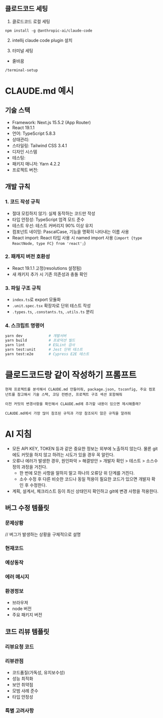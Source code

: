 ## 클로드코드 세팅
1. 클로드코드 로컬 세팅
```
npm install -g @anthropic-ai/claude-code
```

2. intellij claude code plugin 설치

3. 터미널 세팅
- 줄바꿈
```
/terminal-setup
```


# CLAUDE.md 예시
## 기술 스택
- Framework: Next.js 15.5.2 (App Router)
- React 19.1.1
- 언어: TypeScript 5.8.3
- 상태관리: 
- 스타일링: Tailwind CSS 3.4.1
- 디자인 시스템
- 테스팅: 
- 패키지 매니저: Yarn 4.2.2
- 프로젝트 버전: 


## 개발 규칙
### 1. 코드 작성 규칙
- 절대 모킹하지 않기: 실제 동작하는 코드만 작성
- 타입 안정성: TypeScript 엄격 모드 준수
- 테스트 우선: 테스트 커버리지 90% 이상 유지
- 컴포넌트 네이밍: PascalCase, 기능을 명확히 나타내는 이름 사용
- React import: React 타입 사용 시 named import 사용 (`import {type ReactNode, type FC} from 'react';`)

### 2. 패캐지 버전 호환성
- React 19.1.1 고정(resolutions 설정됨)
- 새 캐키지 추가 시 기존 의존성과 충돌 확인 

### 3. 파일 구조 규칙
- `index.ts`로 export 모듈화
- `.unit.spec.tsx` 확장자로 단위 테스트 작성
- `.types.ts`, `.constants.ts`, `.utils.ts` 분리

### 4. 스크립트 명령어
```bash
yarn dev            # 개발서버
yarn build          # 프로덕션 빌드
yarn lint           # ESLint 검사
yarn test:unit      # Jest 단위 테스트
yarn test:e2e       # Cypress E2E 테스트
```


# 클로드코드랑 같이 작성하기 프롬프트
```
현재 프로젝트를 분석해서 CLAUDE.md 만들어줘, package.json, tsconfig, 주요 컴포넌트를 참고해서 기술 스택, 코딩 컨벤션, 프로젝트 구조 섹션 포함해줘
```

```
이전 커밋의 변경사항을 확인해서 CLAUDE.md에 추가할 내용이 있으면 제시해줄래?
```
```
CLAUDE.md에서 가장 많이 참조된 규칙과 가장 참조되지 않은 규칙을 알려줘
```

# AI 지침
- 모든 API KEY, TOKEN 등과 같은 중요한 정보는 외부에 노출하지 않는다. 물론 git에도 커밋을 하지 않고 하려는 시도가 있을 경우 꼭 알린다.
- 오류나 에러가 발생한 경우, 원인파악 > 해결방안 > 개발자 확인 > 테스트 > 소스수정의 과정을 거친다. 
    - 한 번에 모든 사항을 말하지 말고 하나의 오류당 위 단계를 거친다. 
    - 소수 수정 후 다른 비슷한 코드나 동일 적용이 필요한 코드가 있으면 개발자 확인 후 수정한다. 
- 계획, 설계서, 체크리스트 등이 최신 상태인지 확인하고 git에 변경 사항을 적용한다.


## 버그 수정 템플릿
### 문제상황
// 버그가 발생하는 상황을 구체적으로 설명

### 현재코드 

### 예상동작

### 에러 메시지

### 환경정보
- 브라우져
- node 버전
- 주요 패키지 버전

## 코드 리뷰 템플릿
### 리뷰요청 코드
### 리뷰관점
- 코드품질(가독성, 유지보수성)
- 성능 최적화
- 보안 취약점
- 모범 사례 준수
- 타입 안정성
### 특별 고려사항
